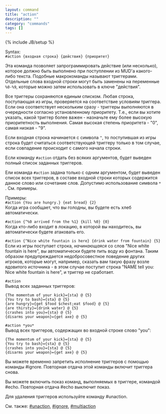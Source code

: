 ```yaml
---
layout: command
title: "action"
description: ""
category: "commands"
tags: []
---
```

{% include JB/setup %}

Syntax:  
`#action {входная строка} {действия} {приоритет}`  

Эта команда позволяет запрограммировать действие (или несколько), которое должно быть выполнено при поступлении из MUD'а какого-либо текста. Подобные макрокоманды называют триггерами. Отдельные слова входной строки могут быть заменены на переменные `%0-%9`, которые можно затем использовать в ключе "действия". 

Все триггеры сохраняются единым списком. Любая строка, поступающая из игры, проверяется на соответствие условиям триггера. Если она соответствует нескольким сразу - триггеры выполняются в очередности согласно установленному приоритету. Т.е., если вы хотите указать, какой триггер более важен - назначьте ему более высокую приоритетность выполнения. Самая высокая степень приоритета - "0", самая низкая - "9".

Если входная строка начинается с символа `^`, то поступившая из игры строка будет считаться соответствующей триггеру только в том случае, если совпадение происходит с самого начала строки.

Если команду `#action` отдать без всяких аргументов, будет выведен полный список заданных триггеров.

Ели команда `#action` задана только с одним аргументом, будет выведен список всех триггеров, в составе входной строки которых содержится данное слово или сочетание слов. Допустимо использование символа `*` . См. примеры.

Примеры:  
`#action {You are hungry.} {eat bread} {2}`  
Когда игра сообщает, что вы голодны, вы будете есть хлеб автоматически.

`#action {^%0 arrived from the %1} {kill %0} {0}`  
Когда кто-либо входит в локацию, в которой вы находитесь, вы автоматически будете атаковать его.  

`#action {^Nice white fountain is here} {drink water from fountain} {5}`  
Если из игры поступает строка, _начинающаяся_ со слов "Nice white fountain is here", вы автоматически будете пить воду из фонтана. Таким образом предупреждается недобросовестное поведение других игроков, которые могут, например, сказать вам такую фразу возле ядовитого источника - в этом случае поступит строка "NAME tell you: Nice white fountain is here", и триггер не сработает.

`#action`   
Вывод всех заданных триггеров:

    {The momentum of your kick}={sta} @ {5}
    {You try to bash}={sta} @ {5}
    {are hungry}={get $food $chest;eat $food} @ {5}
    {are thirsty}={drink water} @ {5}
    {crashes into you}={sta} @ {5}
    {disarms your weapon}={get axe} @ {5}

`#action *you*`  
Вывод всех триггеров, содержащих во входной строке слово "you":  

    {The momentum of your kick}={sta} @ {5}
    {You try to bash}={sta} @ {5}
    {crashes into you}={sta} @ {5}
    {disarms your weapon}={get axe} @ {5}

Вы можете временно запретить исполнение триггеров с помощью команды #ignore. Повторная отдача этой команды включит триггера снова.
	
Вы можете включить показ команд, выполняемых в триггере, командой  #echo. Повторная отдача  #echo выключит показ.

Для удаления триггеров используйте команду  #unaction.

См. также: [#unaction](#unaction), [#ignore](#ignore), [#multiaction](#multiaction)
